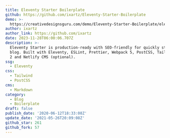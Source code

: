 ```yaml
---
title: Eleventy Starter Boilerplate
github: https://github.com/ixartz/Eleventy-Starter-Boilerplate
demo: >-
  https://creativedesignsguru.com/demo/Eleventy-Starter-Boilerplate/eleventy-starter-boilerplate-presentation/
author: ixartz
author_link: https://github.com/ixartz
date: 2023-11-28T06:00:06.707Z
description: >-
  Eleventy Starter is production-ready with SEO-friendly for quickly starting a
  blog. Built with Eleventy, ESLint, Prettier, Webpack 5, PostCSS, Tailwind CSS
  2 and Netlify CMS (optional).
ssg:
  - Eleventy
css:
  - Tailwind
  - PostCSS
cms:
  - Markdown
category:
  - Blog
  - Boilerplate
draft: false
publish_date: '2020-06-12T18:33:08Z'
update_date: '2021-05-26T20:09:08Z'
github_star: 261
github_fork: 57
---
```

